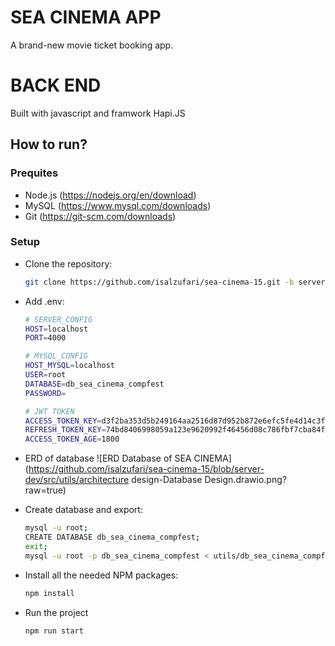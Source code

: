 # SEA CINEMA APP

A brand-new movie ticket booking app.

# BACK END

Built with javascript and framwork Hapi.JS

## How to run?

### Prequites

- Node.js (https://nodejs.org/en/download)
- MySQL (https://www.mysql.com/downloads)
- Git (https://git-scm.com/downloads)

### Setup

- Clone the repository:

  ```bash
  git clone https://github.com/isalzufari/sea-cinema-15.git -b server-dev
  ```
  
- Add .env:

  ```bash
  # SERVER_CONFIG
  HOST=localhost
  PORT=4000
  
  # MYSQL_CONFIG
  HOST_MYSQL=localhost
  USER=root
  DATABASE=db_sea_cinema_compfest
  PASSWORD=
  
  # JWT TOKEN
  ACCESS_TOKEN_KEY=d3f2ba353d5b249164aa2516d87d952b872e6efc5fe4d14c3f7d4907698d765883b6b87219191b432570c25ee8ed0d02b5a3eb1d185c088fdfe918e41ba84299
  REFRESH_TOKEN_KEY=74bd8406998059a123e9620992f46456d08c786fbf7cba84fbe28a75ad7561b0017d232d8cb264989236f7321b4cce30bc5add8d8bfb66ba774be9fa367ac350
  ACCESS_TOKEN_AGE=1800
  ```
- ERD of database
  ![ERD Database of SEA CINEMA](https://github.com/isalzufari/sea-cinema-15/blob/server-dev/src/utils/architecture design-Database Design.drawio.png?raw=true)

- Create database and export:

  ```bash
  mysql -u root;
  CREATE DATABASE db_sea_cinema_compfest;
  exit;
  mysql -u root -p db_sea_cinema_compfest < utils/db_sea_cinema_compfest.sql
  ```

- Install all the needed NPM packages:

  ```bash
  npm install
  ```

- Run the project

  ```bash
  npm run start
  ```
